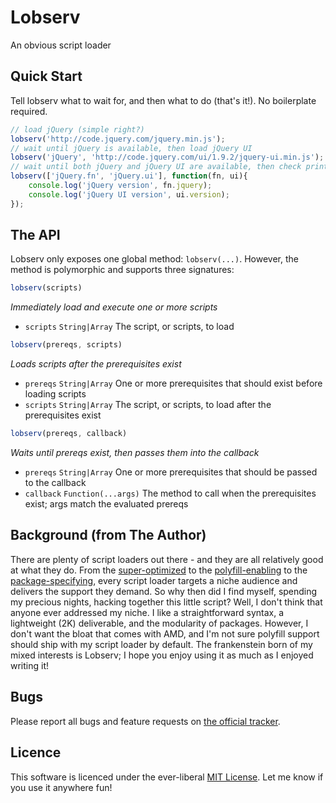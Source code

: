 Lobserv
=======
An obvious script loader

Quick Start
-------
Tell lobserv what to wait for, and then what to do (that's it!). No boilerplate required.

```js
// load jQuery (simple right?)
lobserv('http://code.jquery.com/jquery.min.js');
// wait until jQuery is available, then load jQuery UI
lobserv('jQuery', 'http://code.jquery.com/ui/1.9.2/jquery-ui.min.js');
// wait until both jQuery and jQuery UI are available, then check print their versions
lobserv(['jQuery.fn', 'jQuery.ui'], function(fn, ui){
	console.log('jQuery version', fn.jquery);
	console.log('jQuery UI version', ui.version);
});
```

The API
-------
Lobserv only exposes one global method: `lobserv(...)`. However, the method is polymorphic and supports three
signatures:

```js
lobserv(scripts)
```
*Immediately load and execute one or more scripts*
  - `scripts` `String|Array` The script, or scripts, to load


```js
lobserv(prereqs, scripts)
```
*Loads scripts after the prerequisites exist*
  - `prereqs` `String|Array` One or more prerequisites that should exist before loading scripts
  - `scripts` `String|Array` The script, or scripts, to load after the prerequisites exist


```js
lobserv(prereqs, callback)
```
*Waits until prereqs exist, then passes them into the callback*
  - `prereqs`  `String|Array`      One or more prerequisites that should be passed to the callback
  - `callback` `Function(...args)` The method to call when the prerequisites exist; args match the evaluated prereqs


Background (from The Author)
----------------------------
There are plenty of script loaders out there - and they are all relatively good at what they do. From the
[super-optimized](http://labjs.com) to the [polyfill-enabling](http://yepnopejs.com/) to the
[package-specifying](http://www.requirejs.org), every script loader targets a niche audience and delivers the support
they demand. So why then did I find myself, spending my precious nights, hacking together this little script?
Well, I don't think that anyone ever addressed my niche. I like a straightforward syntax, a lightweight (2K)
deliverable, and the modularity of packages. However, I don't want the bloat that comes with AMD, and I'm not
sure polyfill support should ship with my script loader by default. The frankenstein born of my mixed interests
is Lobserv; I hope you enjoy using it as much as I enjoyed writing it!

Bugs
----
Please report all bugs and feature requests on [the official tracker](lobserv/issues).

Licence
-------
This software is licenced under the ever-liberal [MIT License](lobserv/blob/master/LICENCE.md). Let me know if you use it
anywhere fun!